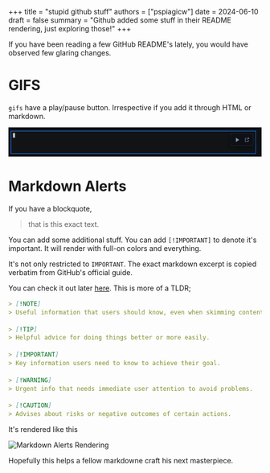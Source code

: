 +++
title = "stupid github stuff"
authors = ["pspiagicw"]
date = 2024-06-10
draft = false
summary = "Github added some stuff in their README rendering, just exploring those!"
+++

If you have been reading a few GitHub README's lately, you would have observed few glaring changes.

# GIFS 

`gifs` have a play/pause button. Irrespective if you add it through HTML or markdown.

![GIF with pause button](./gif-pause.png)

# Markdown Alerts

If you have a blockquote, 

> that is this exact text.

You can add some additional stuff. You can add `[!IMPORTANT]` to denote it's important.
It will render with full-on colors and everything.

It's not only restricted to `IMPORTANT`. The exact markdown excerpt is copied verbatim from GitHub's official guide.

You can check it out later [here](https://docs.github.com/en/get-started/writing-on-github/getting-started-with-writing-and-formatting-on-github/basic-writing-and-formatting-syntax#alerts).
This is more of a TLDR;

```markdown {linenos=false}
> [!NOTE]
> Useful information that users should know, even when skimming content.

> [!TIP]
> Helpful advice for doing things better or more easily.

> [!IMPORTANT]
> Key information users need to know to achieve their goal.

> [!WARNING]
> Urgent info that needs immediate user attention to avoid problems.

> [!CAUTION]
> Advises about risks or negative outcomes of certain actions.
```

It's rendered like this

![Markdown Alerts Rendering](https://docs.github.com/assets/cb-26150/mw-1440/images/help/writing/alerts-rendered.webp)

Hopefully this helps a fellow markdowne craft his next masterpiece.
